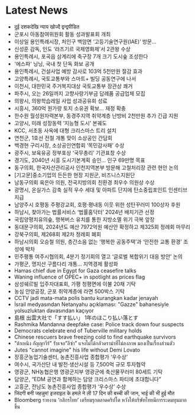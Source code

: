 # Latest News
-  दुई दशकदेखि न्याय खोज्दै द्वन्द्वपीडित
-  군포시 아동참여위원회 활동 성과발표회 개최
-  이상일 용인특례시장, 처인구 백암면 ‘고등기술연구원(IAE)’ 방문…
-  신성훈 감독, 인도 ‘라즈기르 국제영화제’서 2관왕 수상
-  용인특례시, 포곡읍 삼계리에 축구장 7개 크기 도시숲 조성한다
-  '에스파' 닝닝, 국내 첫 단독 화보 공개
-  용인특례시, 건설사업 예방 감사로 103억 5천만원 절감 효과
-  고양특례시, 국토교통부와 스마트+ 빌딩 공동연구에 나서
-  이천시, 대한민국 주거복지대상 국토교통부 장관상 쾌거
-  파주시, 오는 26일까지 고향사랑기부금 답례품 공급업체 모집
-  의왕시, 의왕학습레일 사업 성과공유회 성료
-  시흥시, 360억 원가량 토지 소유권 확보… 재정 확충
-  한수원 월성원자력본부, 동경주지역 취약계층 난방비 2천만원 추가 긴급 지원
-  고양시, 미래 성장동력 ‘지능형 도시’ 본궤도
-  KCC, 서초동 사옥에 대형 크리스마스 트리 설치
-  연천군, 1호선 전철 개통 맞이 소상공인 간담회
-  백경현 구리시장, 소상공인연합회 ‘목민감사패’ 수상
-  광주시, 보육유공 정부포상 ‘국무총리’ 기관표창 수상
-  경기도, 2040년 시흥 도시기본계획 승인… 인구 69만명 목표
-  동구의회, 한국자산관리공사 인천지역본부 방문해 고철처리장 관련 현안 논의
-  [기고문]중소기업의 든든한 현장 지원군, 비즈니스지원단
-  남동구의회 육은아 의원, 전국지방의회 친환경 최우수 의원상 수상
-  광명시, 온실가스 감축 실적 우수 세대 및 아파트 단지에 탄소중립포인트 인센티브 지급
-  남양주시 호평동 주평강교회, 호평·평내동 이웃 위한 성탄꾸러미 100상자 후원
-  하남시, 찾아가는 법률서비스 ‘법률홈닥터’ 2024년 배치기관 선정
-  국립양평치유의숲, 행복버스 유치를 통한 지방소멸 위기 극복 앞장
-  동대문구의회, 2024년도 예산 7972억원 예산안 확정하고 제325회 정례회 마무리
-  강북구의회, 제268회 제2차 정례회 폐회
-  하남시의회 오승철 의원, 층간소음 없는 ‘행복한 공동주택’과 ‘안전한 교통 환경’ 조성에 박차
-  민주평통 여주시협의회, 4분기 정기회의 열고 ‘글로벌 복합위기 대응 방안’ 논의
-  가평군, 명지산 구름다리 개통… 지역경제 활성화
-  Hamas chief due in Egypt for Gaza ceasefire talks
-  Waning influence of OPEC+ in spotlight as prices flag
-  삼성쉐르빌 입주자대표회, 가평 청평면에 이불 20채 기탁
-  농심 안양공장, 군포 취약계층에 라면 500박스 기탁
-  CCTV jadi mata-mata polis bantu kurangkan kadar jenayah
-  İsrail medyasından Netanyahu açıklaması: "Gazze" bahanesiyle yolsuzluktan davasından kaçıyor
-  島根 出雲大社で「すす払い」 1年のほこり払い落とす
-  Rashmika Mandanna deepfake case: Police track down four suspects
-  Democrats celebrate end of Tuberville military holds
-  Chinese rescuers brave freezing cold to find earthquake survivors
-  ”ต้าเหนิง กัญญาวีร์” รับเจอ”ลิซ่า” แจงไม่ได้กลัวดราม่าที่ไม่ลงภาพ มองเป็นเรื่องส่วนตัว
-  Jutes "cannot imagine" his life without Demi Lovato
-  장흥군농업기술센터, 농촌진흥사업 종합평가 ‘우수상’
-  여수시, 국가산단 내 발전·생산시설 등 7,500억 규모 투자협약
-  영광군, NH농협은행 영광군지부 영광군에 축산물꾸러미 80세트 기탁
-  담양군, “EDM 공연과 함께하는 담양 크리스마스 파티에 초대합니다”
-  고흥군, 전남도 농촌진흥사업 종합평가 ‘우수상’ 수상
-  जिंदगी बनी जहन्नुम! इजराइल के हमले ने ली 17 दिन की बच्ची की जान, भाई की भी हुई मौत
-  Bloomberg รายงาน ‘กสิกรไทย’ เตรียมรุกตลาดคริปโต หวังให้บริษัทไทยมีการระดมทุนมากขึ้น
